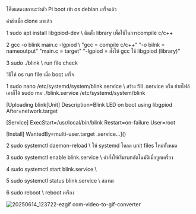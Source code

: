 โค็ดแสดงสถานะว่าตัว Pi boot เข้า os debian เสร็จแล้ว

คำส่งเมื่อ clone มาแล้ว

1 sudo apt install libgpiod-dev \\ ติดตั้ง library เพื่อใช้ในการcompile c/c++

2 gcc -o blink main.c -lgpiod \\ "gcc = compile c/c++" "-o bilnk = nameoutput" "main.c = target" "-lgpiod = สั่งให้ gcc ใช้ libgpiod (library)"

3 sudo ./blink \\ run file check

วิธีให้ os run file เมื่อ boot เสร็จ

1 sudo nano /etc/systemd/system/blink.service \\ สร้าง fill .service หรือ ย้ายไฟล์เอาก็ได้ sudo mv ./blink.service /etc/systemd/system/blink

[Uploading blink[Unit]
Description=Blink LED on boot using libgpiod
After=network.target

[Service]
ExecStart=/usr/local/bin/blink
Restart=on-failure
User=root

[Install]
WantedBy=multi-user.target
.service…]()


2 sudo systemctl daemon-reload \\ ให้ systemd โหลด unit files ใหม่ทั้งหมด

3 sudo systemctl enable blink.service  \\ คำสั่งให้เริ่มrunอัตโนมัติเมื่อบูตเครื่อง

4 sudo systemctl start blink.service \\

5 sudo systemctl status blink.service \\ สถานะ

6 sudo reboot \\ reboot เครือง

![20250614_123722-ezgif com-video-to-gif-converter](https://github.com/user-attachments/assets/fd283849-7813-419b-abf8-d263f9d3591c)
